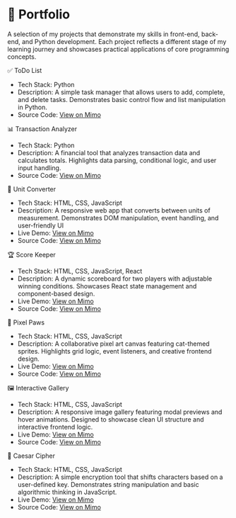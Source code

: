 # 📁 Portfolio

A selection of my projects that demonstrate my skills in front-end, back-end, and Python development. Each project reflects a different stage of my learning journey and showcases practical applications of core programming concepts.


✅ ToDo List
- Tech Stack: Python
- Description: A simple task manager that allows users to add, complete, and delete tasks. Demonstrates basic control flow and list manipulation in Python.  
- Source Code: [View on Mimo](https://mimo.org/web/shared/6947703)  


📊 Transaction Analyzer
- Tech Stack: Python
- Description: A financial tool that analyzes transaction data and calculates totals. Highlights data parsing, conditional logic, and user input handling.  
- Source Code: [View on Mimo](https://mimo.org/web/shared/6984545)  


🔄 Unit Converter
- Tech Stack: HTML, CSS, JavaScript
- Description: A responsive web app that converts between units of measurement. Demonstrates DOM manipulation, event handling, and user-friendly UI
- Live Demo: [View on Mimo](https://c2f5gb.mimo.run/index.html)
- Source Code: [View on Mimo](https://mimo.org/web/shared/6419992)  


🏆 Score Keeper
- Tech Stack: HTML, CSS, JavaScript, React
- Description: A dynamic scoreboard for two players with adjustable winning conditions. Showcases React state management and component-based design.  
- Live Demo: [View on Mimo](https://tsae0v.mimo.run/)
- Source Code: [View on Mimo](https://mimo.org/web/shared/6667891)  


🐾 Pixel Paws
- Tech Stack: HTML, CSS, JavaScript
- Description: A collaborative pixel art canvas featuring cat-themed sprites. Highlights grid logic, event listeners, and creative frontend design.  
- Live Demo: [View on Mimo](https://tzp4ra.mimo.run/index.html)
- Source Code: [View on Mimo](https://mimo.org/web/shared/6626147)  


🖼️ Interactive Gallery  
- Tech Stack: HTML, CSS, JavaScript
- Description:  A responsive image gallery featuring modal previews and hover animations. Designed to showcase clean UI structure and interactive frontend logic.  
- Live Demo: [View on Mimo](https://c2f5gb.mimo.run/index.html)  
- Source Code: [View on Mimo](https://mimo.org/web/shared/6426645)

🔐 Caesar Cipher  
- Tech Stack: HTML, CSS, JavaScript
- Description: A simple encryption tool that shifts characters based on a user-defined key. Demonstrates string manipulation and basic algorithmic thinking in JavaScript.  
- Live Demo: [View on Mimo](https://dp8f5n.mimo.run/index.html)
- Source Code: [View on Mimo](https://mimo.org/web/shared/6555381)





